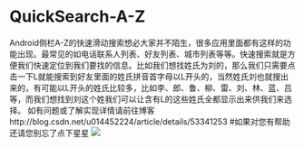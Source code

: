 # QuickSearch-A-Z
Android侧栏A-Z的快速滑动搜索想必大家并不陌生，很多应用里面都有这样的功能出现。最常见的如电话联系人列表、好友列表、城市列表等等。快速搜索就是方便我们快速定位到我们要找的信息。比如我们想找姓氏为刘的，那么我们只需要点击一下L就能搜索到好友里面的姓氏拼音首字母以L开头的，当然姓氏刘也就搜出来的，有可能以L开头的姓氏比较多，比如李、郎、鲁、柳、雷、刘、林、蓝、吕等，而我们想找到刘这个姓我们可以让含有L的这些姓氏全都显示出来供我们来选择。
如有问题或了解实现详情请前往博客http://blog.csdn.net/u014452224/article/details/53341253
#如果对您有帮助还请您别忘了点下星星
![](http://img.blog.csdn.net/20161126211030833)

